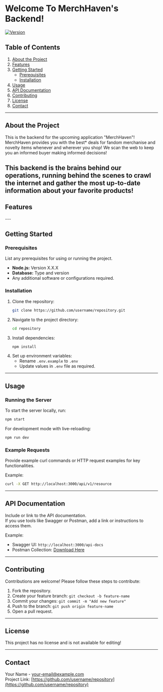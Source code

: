 # Welcome To MerchHaven's Backend!

[![Version](https://img.shields.io/badge/version-1.0.0-brightgreen.svg)](https://github.com/username/repository/releases)

## Table of Contents

1. [About the Project](#about-the-project)
2. [Features](#features)
3. [Getting Started](#getting-started)
   - [Prerequisites](#prerequisites)
   - [Installation](#installation)
4. [Usage](#usage)
5. [API Documentation](#api-documentation)
6. [Contributing](#contributing)
7. [License](#license)
8. [Contact](#contact)

---

## About the Project

This is the backend for the upcoming application "MerchHaven"! MerchHaven provides you with the best* deals for fandom merchanise and novelty items whenever and wherever you shop!
We scan the web to keep you an informed buyer making informed decisions!

This backend is the brains behind our operations, running behind the scenes to crawl the internet and gather the most up-to-date information about your favorite products!
---

## Features

<TO ADD LATER>
---

## Getting Started

### Prerequisites

List any prerequisites for using or running the project.

- **Node.js:** Version X.X.X
- **Database:** Type and version
- Any additional software or configurations required.

### Installation

1. Clone the repository:
   ```bash
   git clone https://github.com/username/repository.git
   ```
2. Navigate to the project directory:
   ```bash
   cd repository
   ```
3. Install dependencies:
   ```bash
   npm install
   ```
4. Set up environment variables:
   - Rename `.env.example` to `.env`
   - Update values in `.env` file as required.

---

## Usage

### Running the Server

To start the server locally, run:

```bash
npm start
```

For development mode with live-reloading:

```bash
npm run dev
```

### Example Requests

Provide example curl commands or HTTP request examples for key functionalities.

Example:

```bash
curl -X GET http://localhost:3000/api/v1/resource
```

---

## API Documentation

Include or link to the API documentation.  
If you use tools like Swagger or Postman, add a link or instructions to access them.

Example:

- Swagger UI: `http://localhost:3000/api-docs`
- Postman Collection: [Download Here](path/to/postman/collection)

---

## Contributing

Contributions are welcome! Please follow these steps to contribute:

1. Fork the repository.
2. Create your feature branch: `git checkout -b feature-name`
3. Commit your changes: `git commit -m "Add new feature"`
4. Push to the branch: `git push origin feature-name`
5. Open a pull request.

---

## License

This project has no license and is not available for editing!

---

## Contact

Your Name - [your-email@example.com](mailto:your-email@example.com)  
Project Link: [https://github.com/username/repository](https://github.com/username/repository)
